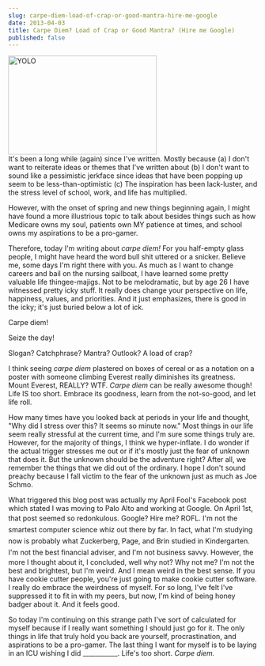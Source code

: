 ```yaml
---
slug: carpe-diem-load-of-crap-or-good-mantra-hire-me-google
date: 2013-04-03
title: Carpe Diem? Load of Crap or Good Mantra? (Hire me Google)
published: false
---
```

<a href="http://aladywithalamp.files.wordpress.com/2013/04/1338442265182875.jpg"><img class="size-medium wp-image-664 alignleft" src="http://aladywithalamp.files.wordpress.com/2013/04/1338442265182875.jpg?w=300" alt="YOLO" width="300" height="200" /></a><br/>
It's been a long while (again) since I've written. Mostly because (a) I don't want to reiterate ideas or themes that I've written about (b) I don't want to sound like a pessimistic jerkface since ideas that have been popping up seem to be less-than-optimistic (c) The inspiration has been lack-luster, and the stress level of school, work, and life has multiplied.

However, with the onset of spring and new things beginning again, I might have found a more illustrious topic to talk about besides things such as how Medicare owns my soul, patients own MY patience at times, and school owns my aspirations to be a pro-gamer.

Therefore, today I'm writing about <em>carpe diem! </em>For you half-empty glass people, I might have heard the word bull shit uttered or a snicker. Believe me, some days I'm right there with you. As much as I want to change careers and bail on the nursing sailboat, I have learned some pretty valuable life thingee-majigs. Not to be melodramatic, but by age 26 I have witnessed pretty icky stuff. It really does change your perspective on life, happiness, values, and priorities. And it just emphasizes, there is good in the icky; it's just buried below a lot of ick.

Carpe diem!

Seize the day!

Slogan? Catchphrase? Mantra? Outlook? A load of crap?

I think seeing <em>carpe diem</em> plastered on boxes of cereal or as a notation on a poster with someone climbing Everest really diminishes its greatness. Mount Everest, REALLY? WTF. <em>Carpe diem </em>can be really awesome though! Life IS too short. Embrace its goodness, learn from the not-so-good, and let life roll.

How many times have you looked back at periods in your life and thought, "Why did I stress over this? It seems so minute now." Most things in our life seem really stressful at the current time, and I'm sure some things truly are. However, for the majority of things, I think we hyper-inflate. I do wonder if the actual trigger stresses me out or if it's mostly just the fear of unknown that does it. But the unknown should be the adventure right? After all, we remember the things that we did out of the ordinary. I hope I don't sound preachy because I fall victim to the fear of the unknown just as much as Joe Schmo.

What triggered this blog post was actually my April Fool's Facebook post which stated I was moving to Palo Alto and working at Google. On April 1st, that post seemed so redonkulous. Google? Hire me? ROFL. <span style="font-style:normal;line-height:23px;">I'm not the smartest computer science whiz out there by far. In fact, what I'm studying now is probably what Zuckerberg, Page, and Brin studied in Kindergarten. I'm not the best financial adviser, and I'm not business savvy</span><span style="font-style:normal;line-height:23px;">. </span>However, the more I thought about it, I concluded, well why not? Why not me? I'm not the best and brightest, but I'm weird. And I mean weird in the best sense. If you have cookie cutter people, you're just going to make cookie cutter software. I really do embrace the weirdness of myself. For so long, I've felt I've suppressed it to fit in with my peers, but now, I'm kind of being honey badger about it. And it feels good.

So today I'm continuing on this strange path I've sort of calculated for myself because if I really want something I should just go for it. The only things in life that truly hold you back are yourself, procrastination, and aspirations to be a pro-gamer. The last thing I want for myself is to be laying in an ICU wishing I did ___________. Life's too short. <em>Carpe diem.</em>